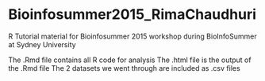 # Bioinfosummer2015_RimaChaudhuri
R Tutorial material for Bioinfosummer 2015 workshop during BioInfoSummer at Sydney University

The .Rmd file contains all R code for analysis
The .html file is the output of the .Rmd file
The 2 datasets we went through are included as .csv files
